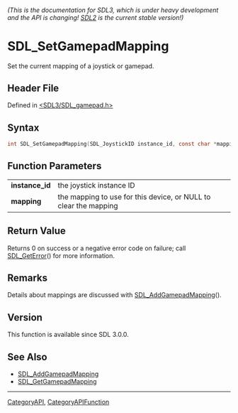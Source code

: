 ###### (This is the documentation for SDL3, which is under heavy development and the API is changing! [SDL2](https://wiki.libsdl.org/SDL2/) is the current stable version!)
# SDL_SetGamepadMapping

Set the current mapping of a joystick or gamepad.

## Header File

Defined in [<SDL3/SDL_gamepad.h>](https://github.com/libsdl-org/SDL/blob/main/include/SDL3/SDL_gamepad.h)

## Syntax

```c
int SDL_SetGamepadMapping(SDL_JoystickID instance_id, const char *mapping);

```

## Function Parameters

|                     |                                                                  |
| ------------------- | ---------------------------------------------------------------- |
| **instance_id**     | the joystick instance ID                                         |
| **mapping**         | the mapping to use for this device, or NULL to clear the mapping |

## Return Value

Returns 0 on success or a negative error code on failure; call
[SDL_GetError](SDL_GetError)() for more information.

## Remarks

Details about mappings are discussed with
[SDL_AddGamepadMapping](SDL_AddGamepadMapping)().

## Version

This function is available since SDL 3.0.0.

## See Also

* [SDL_AddGamepadMapping](SDL_AddGamepadMapping)
* [SDL_GetGamepadMapping](SDL_GetGamepadMapping)

----
[CategoryAPI](CategoryAPI), [CategoryAPIFunction](CategoryAPIFunction)

